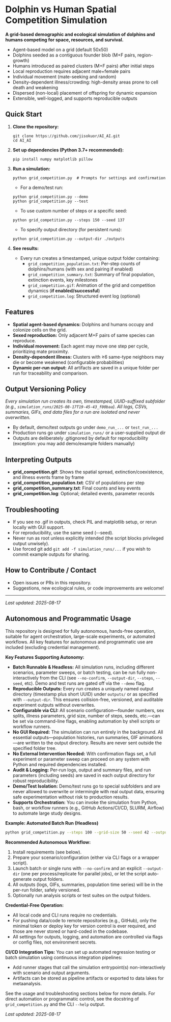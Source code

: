 # Dolphin vs Human Spatial Competition Simulation

**A grid-based demographic and ecological simulation of dolphins and humans competing for space, resources, and survival.**

- Agent-based model on a grid (default 50x50)
- Dolphins seeded as a contiguous founder blob (M+F pairs, region-growth)
- Humans introduced as paired clusters (M+F pairs) after initial steps
- Local reproduction requires adjacent male+female pairs
- Individual movement (mate-seeking and random)
- Density-dependent illness/crowding: high-density areas prone to cell death and weakening
- Dispersed (non-local) placement of offspring for dynamic expansion
- Extensible, well-logged, and supports reproducible outputs

## Quick Start

1. **Clone the repository:**
   ```
   git clone https://github.com/jisokuor/AI_AI.git
   cd AI_AI
   ```
2. **Set up dependencies (Python 3.7+ recommended):**
   ```
   pip install numpy matplotlib pillow
   ```
3. **Run a simulation:**
   ```
   python grid_competition.py  # Prompts for settings and confirmation
   ```
   - For a demo/test run:
   ```
   python grid_competition.py --demo
   python grid_competition.py --test
   ```
   - To use custom number of steps or a specific seed:
   ```
   python grid_competition.py --steps 150 --seed 137
   ```
   - To specify output directory (for persistent runs):
   ```
   python grid_competition.py --output-dir ./outputs
   ```

4. **See results:**
    - Every run creates a timestamped, unique output folder containing:
      * `grid_competition_population.txt`: Per-step counts of dolphins/humans (with sex and pairing if enabled)
      * `grid_competition_summary.txt`: Summary of final population, extinction events, key milestones
      * `grid_competition.gif`: Animation of the grid and competition dynamics (**if enabled/successful**)
      * `grid_competition.log`: Structured event log (optional)

## Features
- **Spatial agent-based dynamics:** Dolphins and humans occupy and colonize cells on the grid.
- **Sexed reproduction:** Only adjacent M+F pairs of same species can reproduce.
- **Individual movement:** Each agent may move one step per cycle, prioritizing mate proximity.
- **Density-dependent illness:** Clusters with ≥6 same-type neighbors may die or become weakened (configurable probabilities)
- **Dynamic per-run output:** All artifacts are saved in a unique folder per run for traceability and comparison.

## Output Versioning Policy
_Every simulation run creates its own, timestamped, UUID-suffixed subfolder (e.g., `simulation_runs/2025-08-17T19-45-43_f00baa`). All logs, CSVs, summaries, GIFs, and data files for a run are isolated and never overwritten._
- By default, demo/test outputs go under `demo_run_...` or `test_run_...`
- Production runs go under `simulation_runs/` or a user-supplied output dir
- Outputs are deliberately .gitignored by default for reproducibility (exception: you may add demo/example folders manually)

## Interpreting Outputs
- **grid_competition.gif**: Shows the spatial spread, extinction/coexistence, and illness events frame by frame
- **grid_competition_population.txt**: CSV of populations per step
- **grid_competition_summary.txt**: Final counts and key events
- **grid_competition.log**: Optional; detailed events, parameter records

## Troubleshooting
- If you see no .gif in outputs, check PIL and matplotlib setup, or rerun locally with GUI support.
- For reproducibility, use the same seed (--seed).
- Never run as root unless explicitly intended (the script blocks privileged output unwisely).
- Use forced git add `git add -f simulation_runs/...` if you wish to commit example outputs for sharing.

## How to Contribute / Contact
- Open issues or PRs in this repository.
- Suggestions, new ecological rules, or code improvements are welcome!

---

_Last updated: 2025-08-17_


## Autonomous and Programmatic Usage

This repository is designed for fully autonomous, hands-free operation, suitable for agent orchestration, large-scale experiments, or automated workflows. All key features for autonomous and programmatic use are included (excluding credential management).

**Key Features Supporting Autonomy:**
- **Batch Runnable & Headless:** All simulation runs, including different scenarios, parameter sweeps, or batch testing, can be run fully non-interactively from the CLI (see `--no-confirm`, `--output-dir`, `--steps`, `--seed`, etc). Demo and test runs are gated off via the `--demo` flag.
- **Reproducible Outputs:** Every run creates a uniquely named output directory (timestamp plus short UUID) under `outputs/` or as specified with `--output-dir`. This ensures collision-free, versioned, and auditable experiment outputs without overwrites.
- **Configurable via CLI:** All scenario configuration—founder numbers, sex splits, illness parameters, grid size, number of steps, seeds, etc.—can be set via command-line flags, enabling automation by shell scripts or workflow runners.
- **No GUI Required:** The simulation can run entirely in the background. All essential outputs—population histories, run summaries, GIF animations—are written to the output directory. Results are never sent outside the specified folder tree.
- **No External Intervention Needed:** With confirmation flags set, a full experiment or parameter sweep can proceed on any system with Python and required dependencies installed.
- **Audit & Logging:** Per-run logs, output and summary files, and run parameters (including seeds) are saved in each output directory for robust reproducibility.
- **Demo/Test Isolation:** Demo/test runs go to special subfolders and are never allowed to overwrite or intermingle with real output data, ensuring safe experimentation without risk to production results.
- **Supports Orchestration:** You can invoke the simulation from Python, bash, or workflow runners (e.g., GitHub Actions/CI/CD, SLURM, Airflow) to automate large study designs.

**Example: Automated Batch Run (Headless)**
```bash
python grid_competition.py --steps 100 --grid-size 50 --seed 42 --output-dir ./outputs/ai_batch_test1 --no-confirm
```

**Recommended Autonomous Workflow:**
1. Install requirements (see below).
2. Prepare your scenario/configuration (either via CLI flags or a wrapper script).
3. Launch batch or single runs with `--no-confirm` and an explicit `--output-dir` (one per process/replicate for parallel jobs), or let the script auto-generate output folders.
4. All outputs (logs, GIFs, summaries, population time series) will be in the per-run folder, safely versioned.
5. Optionally run analysis scripts or test suites on the output folders.

**Credential-Free Operation:**
- All local code and CLI runs require no credentials.
- For pushing data/code to remote repositories (e.g., GitHub), only the minimal token or deploy key for version control is ever required, and those are never stored or hard-coded in the codebase.
- All settings for outputs, logging, and automation are controlled via flags or config files, not environment secrets.

**CI/CD Integration Tips:**
You can set up automated regression testing or batch simulation using continuous integration pipelines:
- Add runner stages that call the simulation entrypoint(s) non-interactively with scenario and output arguments.
- Artifacts can be stored as pipeline artifacts or exported to data lakes for metaanalysis.

See the usage and troubleshooting sections below for more details. For direct automation or programmatic control, see the docstring of `grid_competition.py` and the CLI `--help` output.

_Last updated: 2025-08-17_
